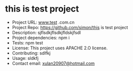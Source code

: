
# this is test project
* Project URL: www.test .com.cn
* Project Repo: https://github.com/simon/this is test project
* Description: sjflsdkjflsdkjfldskjfsdl
* Project dependencies: npm i
* Tests: npm test
*  License: This project uses APACHE 2.O license.
* Contributing: sdlfkj
* Usage: sldkfj
* Contact email: xulan20907@hotmail.com
